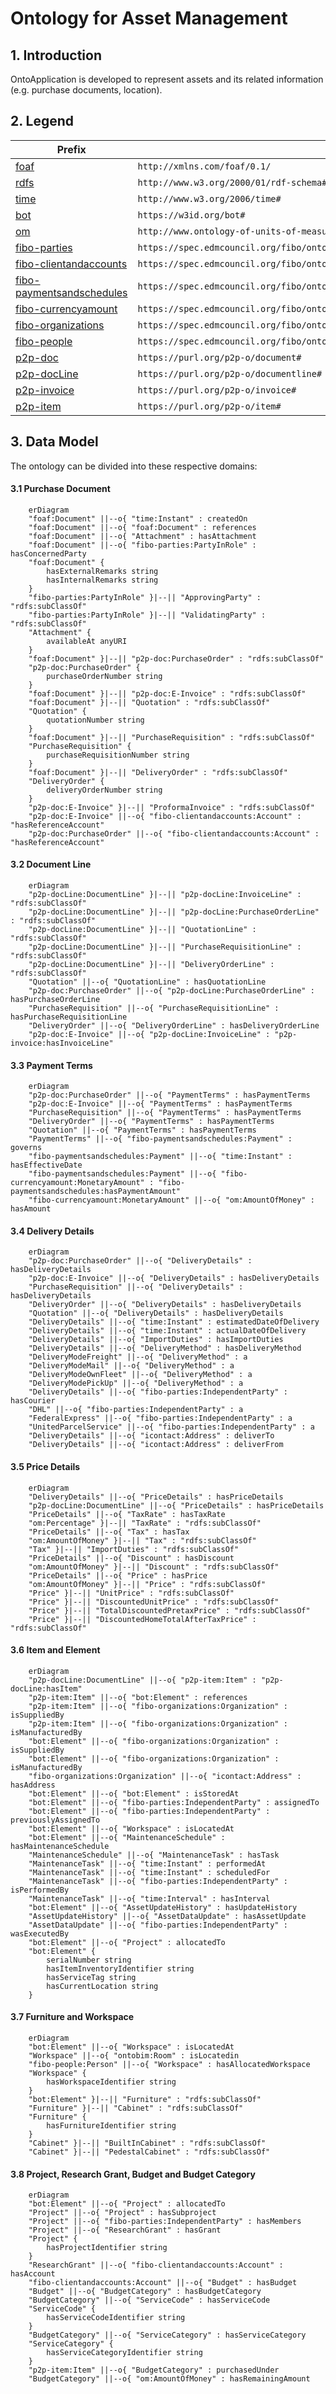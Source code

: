# Ontology for Asset Management
## 1. Introduction
OntoApplication is developed to represent assets and its related information (e.g. purchase documents, location).

## 2. Legend
| Prefix                                                                                                                  | Namespace                                           |
|---------------------------------------------------------------------------------------------------------------------------|--------------------------------------------------------------|
| [foaf](http://xmlns.com/foaf/0.1/) | `http://xmlns.com/foaf/0.1/`     |
| [rdfs](https://www.w3.org/TR/rdf12-schema/)                      | `http://www.w3.org/2000/01/rdf-schema#` |
| [time](https://www.w3.org/TR/owl-time/)                      | `http://www.w3.org/2006/time#` |
| [bot](https://w3c-lbd-cg.github.io/bot/)                      | `https://w3id.org/bot#` |
| [om](https://github.com/HajoRijgersberg/OM)                      | `http://www.ontology-of-units-of-measure.org/resource/om-2/` |
| [fibo-parties](https://spec.edmcouncil.org/fibo/ontology/FND/Parties/Parties/)                      | `https://spec.edmcouncil.org/fibo/ontology/FND/Parties/Parties/` |
| [fibo-clientandaccounts](https://spec.edmcouncil.org/fibo/ontology/FBC/ProductsAndServices/ClientsAndAccounts/)                      | `https://spec.edmcouncil.org/fibo/ontology/FBC/ProductsAndServices/ClientsAndAccounts/` |
| [fibo-paymentsandschedules](https://spec.edmcouncil.org/fibo/ontology/FND/ProductsAndServices/PaymentsAndSchedules/)                      | `https://spec.edmcouncil.org/fibo/ontology/FND/ProductsAndServices/PaymentsAndSchedules/` |
| [fibo-currencyamount](https://spec.edmcouncil.org/fibo/ontology/FND/Accounting/CurrencyAmount/)                      | `https://spec.edmcouncil.org/fibo/ontology/FND/Accounting/CurrencyAmount/` |
| [fibo-organizations](https://spec.edmcouncil.org/fibo/ontology/FND/Organizations/Organizations/)                      | `https://spec.edmcouncil.org/fibo/ontology/FND/Organizations/Organizations/` |
| [fibo-people](https://spec.edmcouncil.org/fibo/ontology/FND/AgentsAndPeople/People/)                      | `https://spec.edmcouncil.org/fibo/ontology/FND/AgentsAndPeople/People/` |
| [p2p-doc](https://purl.org/p2p-o/document)                      | `https://purl.org/p2p-o/document#` |
| [p2p-docLine](https://purl.org/p2p-o/documentline)                      | `https://purl.org/p2p-o/documentline#` |
| [p2p-invoice](https://purl.org/p2p-o/invoice)                      | `https://purl.org/p2p-o/invoice#` |
| [p2p-item](https://purl.org/p2p-o/item)                      | `https://purl.org/p2p-o/item#` |

## 3. Data Model
The ontology can be divided into these respective domains:

#### 3.1 Purchase Document
```mermaid
    erDiagram
    "foaf:Document" ||--o{ "time:Instant" : createdOn
    "foaf:Document" ||--o{ "foaf:Document" : references
    "foaf:Document" ||--o{ "Attachment" : hasAttachment
    "foaf:Document" ||--o{ "fibo-parties:PartyInRole" : hasConcernedParty
    "foaf:Document" {
        hasExternalRemarks string
        hasInternalRemarks string
    }
    "fibo-parties:PartyInRole" }|--|| "ApprovingParty" : "rdfs:subClassOf"
    "fibo-parties:PartyInRole" }|--|| "ValidatingParty" : "rdfs:subClassOf"
    "Attachment" {
        availableAt anyURI
    }
    "foaf:Document" }|--|| "p2p-doc:PurchaseOrder" : "rdfs:subClassOf"
    "p2p-doc:PurchaseOrder" {
        purchaseOrderNumber string
    }
    "foaf:Document" }|--|| "p2p-doc:E-Invoice" : "rdfs:subClassOf"
    "foaf:Document" }|--|| "Quotation" : "rdfs:subClassOf"
    "Quotation" {
        quotationNumber string
    }
    "foaf:Document" }|--|| "PurchaseRequisition" : "rdfs:subClassOf"
    "PurchaseRequisition" {
        purchaseRequisitionNumber string
    }
    "foaf:Document" }|--|| "DeliveryOrder" : "rdfs:subClassOf"
    "DeliveryOrder" {
        deliveryOrderNumber string
    }
    "p2p-doc:E-Invoice" }|--|| "ProformaInvoice" : "rdfs:subClassOf"
    "p2p-doc:E-Invoice" ||--o{ "fibo-clientandaccounts:Account" : "hasReferenceAccount"
    "p2p-doc:PurchaseOrder" ||--o{ "fibo-clientandaccounts:Account" : "hasReferenceAccount"
```
#### 3.2 Document Line
```mermaid
    erDiagram
    "p2p-docLine:DocumentLine" }|--|| "p2p-docLine:InvoiceLine" : "rdfs:subClassOf"
    "p2p-docLine:DocumentLine" }|--|| "p2p-docLine:PurchaseOrderLine" : "rdfs:subClassOf"
    "p2p-docLine:DocumentLine" }|--|| "QuotationLine" : "rdfs:subClassOf"
    "p2p-docLine:DocumentLine" }|--|| "PurchaseRequisitionLine" : "rdfs:subClassOf"
    "p2p-docLine:DocumentLine" }|--|| "DeliveryOrderLine" : "rdfs:subClassOf"
    "Quotation" ||--o{ "QuotationLine" : hasQuotationLine
    "p2p-doc:PurchaseOrder" ||--o{ "p2p-docLine:PurchaseOrderLine" : hasPurchaseOrderLine
    "PurchaseRequisition" ||--o{ "PurchaseRequisitionLine" : hasPurchaseRequisitionLine
    "DeliveryOrder" ||--o{ "DeliveryOrderLine" : hasDeliveryOrderLine
    "p2p-doc:E-Invoice" ||--o{ "p2p-docLine:InvoiceLine" : "p2p-invoice:hasInvoiceLine"
```
#### 3.3 Payment Terms
```mermaid
    erDiagram
    "p2p-doc:PurchaseOrder" ||--o{ "PaymentTerms" : hasPaymentTerms
    "p2p-doc:E-Invoice" ||--o{ "PaymentTerms" : hasPaymentTerms
    "PurchaseRequisition" ||--o{ "PaymentTerms" : hasPaymentTerms
    "DeliveryOrder" ||--o{ "PaymentTerms" : hasPaymentTerms
    "Quotation" ||--o{ "PaymentTerms" : hasPaymentTerms
    "PaymentTerms" ||--o{ "fibo-paymentsandschedules:Payment" : governs
    "fibo-paymentsandschedules:Payment" ||--o{ "time:Instant" : hasEffectiveDate
    "fibo-paymentsandschedules:Payment" ||--o{ "fibo-currencyamount:MonetaryAmount" : "fibo-paymentsandschedules:hasPaymentAmount"
    "fibo-currencyamount:MonetaryAmount" ||--o{ "om:AmountOfMoney" : hasAmount
```
#### 3.4 Delivery Details
```mermaid
    erDiagram
    "p2p-doc:PurchaseOrder" ||--o{ "DeliveryDetails" : hasDeliveryDetails
    "p2p-doc:E-Invoice" ||--o{ "DeliveryDetails" : hasDeliveryDetails
    "PurchaseRequisition" ||--o{ "DeliveryDetails" : hasDeliveryDetails
    "DeliveryOrder" ||--o{ "DeliveryDetails" : hasDeliveryDetails
    "Quotation" ||--o{ "DeliveryDetails" : hasDeliveryDetails
    "DeliveryDetails" ||--o{ "time:Instant" : estimatedDateOfDelivery
    "DeliveryDetails" ||--o{ "time:Instant" : actualDateOfDelivery
    "DeliveryDetails" ||--o{ "ImportDuties" : hasImportDuties
    "DeliveryDetails" ||--o{ "DeliveryMethod" : hasDeliveryMethod
    "DeliveryModeFreight" ||--o{ "DeliveryMethod" : a
    "DeliveryModeMail" ||--o{ "DeliveryMethod" : a
    "DeliveryModeOwnFleet" ||--o{ "DeliveryMethod" : a
    "DeliveryModePickUp" ||--o{ "DeliveryMethod" : a
    "DeliveryDetails" ||--o{ "fibo-parties:IndependentParty" : hasCourier
    "DHL" ||--o{ "fibo-parties:IndependentParty" : a
    "FederalExpress" ||--o{ "fibo-parties:IndependentParty" : a
    "UnitedParcelService" ||--o{ "fibo-parties:IndependentParty" : a
    "DeliveryDetails" ||--o{ "icontact:Address" : deliverTo
    "DeliveryDetails" ||--o{ "icontact:Address" : deliverFrom
```
#### 3.5 Price Details
```mermaid
    erDiagram
    "DeliveryDetails" ||--o{ "PriceDetails" : hasPriceDetails
    "p2p-docLine:DocumentLine" ||--o{ "PriceDetails" : hasPriceDetails
    "PriceDetails" ||--o{ "TaxRate" : hasTaxRate
    "om:Percentage" }|--|| "TaxRate" : "rdfs:subClassOf"
    "PriceDetails" ||--o{ "Tax" : hasTax
    "om:AmountOfMoney" }|--|| "Tax" : "rdfs:subClassOf"
    "Tax" }|--|| "ImportDuties" : "rdfs:subClassOf"
    "PriceDetails" ||--o{ "Discount" : hasDiscount
    "om:AmountOfMoney" }|--|| "Discount" : "rdfs:subClassOf"
    "PriceDetails" ||--o{ "Price" : hasPrice
    "om:AmountOfMoney" }|--|| "Price" : "rdfs:subClassOf"
    "Price" }|--|| "UnitPrice" : "rdfs:subClassOf"
    "Price" }|--|| "DiscountedUnitPrice" : "rdfs:subClassOf"
    "Price" }|--|| "TotalDiscountedPretaxPrice" : "rdfs:subClassOf"
    "Price" }|--|| "DiscountedHomeTotalAfterTaxPrice" : "rdfs:subClassOf"
```
#### 3.6 Item and Element
```mermaid
    erDiagram
    "p2p-docLine:DocumentLine" ||--o{ "p2p-item:Item" : "p2p-docLine:hasItem"
    "p2p-item:Item" ||--o{ "bot:Element" : references
    "p2p-item:Item" ||--o{ "fibo-organizations:Organization" : isSuppliedBy
    "p2p-item:Item" ||--o{ "fibo-organizations:Organization" : isManufacturedBy
    "bot:Element" ||--o{ "fibo-organizations:Organization" : isSuppliedBy
    "bot:Element" ||--o{ "fibo-organizations:Organization" : isManufacturedBy
    "fibo-organizations:Organization" ||--o{ "icontact:Address" : hasAddress
    "bot:Element" ||--o{ "bot:Element" : isStoredAt
    "bot:Element" ||--o{ "fibo-parties:IndependentParty" : assignedTo
    "bot:Element" ||--o{ "fibo-parties:IndependentParty" : previouslyAssignedTo
    "bot:Element" ||--o{ "Workspace" : isLocatedAt
    "bot:Element" ||--o{ "MaintenanceSchedule" : hasMaintenanceSchedule
    "MaintenanceSchedule" ||--o{ "MaintenanceTask" : hasTask
    "MaintenanceTask" ||--o{ "time:Instant" : performedAt
    "MaintenanceTask" ||--o{ "time:Instant" : scheduledFor
    "MaintenanceTask" ||--o{ "fibo-parties:IndependentParty" : isPerformedBy
    "MaintenanceTask" ||--o{ "time:Interval" : hasInterval
    "bot:Element" ||--o{ "AssetUpdateHistory" : hasUpdateHistory
    "AssetUpdateHistory" ||--o{ "AssetDataUpdate" : hasAssetUpdate
    "AssetDataUpdate" ||--o{ "fibo-parties:IndependentParty" : wasExecutedBy
    "bot:Element" ||--o{ "Project" : allocatedTo
    "bot:Element" {
        serialNumber string
        hasItemInventoryIdentifier string
        hasServiceTag string
        hasCurrentLocation string
    }
```
#### 3.7 Furniture and Workspace
```mermaid
    erDiagram
    "bot:Element" ||--o{ "Workspace" : isLocatedAt
    "Workspace" ||--o{ "ontobim:Room" : isLocatedin
    "fibo-people:Person" ||--o{ "Workspace" : hasAllocatedWorkspace
    "Workspace" {
        hasWorkspaceIdentifier string
    }
    "bot:Element" }|--|| "Furniture" : "rdfs:subClassOf"
    "Furniture" }|--|| "Cabinet" : "rdfs:subClassOf"
    "Furniture" {
        hasFurnitureIdentifier string
    }
    "Cabinet" }|--|| "BuiltInCabinet" : "rdfs:subClassOf"
    "Cabinet" }|--|| "PedestalCabinet" : "rdfs:subClassOf"
```
#### 3.8 Project, Research Grant, Budget and Budget Category
```mermaid
    erDiagram
    "bot:Element" ||--o{ "Project" : allocatedTo
    "Project" ||--o{ "Project" : hasSubproject
    "Project" ||--o{ "fibo-parties:IndependentParty" : hasMembers
    "Project" ||--o{ "ResearchGrant" : hasGrant
    "Project" {
        hasProjectIdentifier string
    }
    "ResearchGrant" ||--o{ "fibo-clientandaccounts:Account" : hasAccount
    "fibo-clientandaccounts:Account" ||--o{ "Budget" : hasBudget
    "Budget" ||--o{ "BudgetCategory" : hasBudgetCategory
    "BudgetCategory" ||--o{ "ServiceCode" : hasServiceCode
    "ServiceCode" {
        hasServiceCodeIdentifier string
    }
    "BudgetCategory" ||--o{ "ServiceCategory" : hasServiceCategory
    "ServiceCategory" {
        hasServiceCategoryIdentifier string
    }
    "p2p-item:Item" ||--o{ "BudgetCategory" : purchasedUnder
    "BudgetCategory" ||--o{ "om:AmountOfMoney" : hasRemainingAmount
```